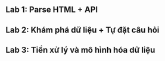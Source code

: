 ## Lab 1: Parse HTML + API 
## Lab 2: Khám phá dữ liệu + Tự đặt câu hỏi 
## Lab 3: Tiền xử lý và mô hình hóa dữ liệu 
